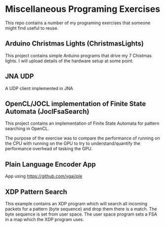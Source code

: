 # Miscellaneous Programing Exercises
This repo contains a number of my programing exercises that someone might find useful to reuse.

## Arduino Christmas Lights (ChristmasLights)
This project contains simple Arduino programs that drive my 7 Chistmas lights.  I will upload details of the hardware setup at some point.

## JNA UDP
A UDP client implemented in JNA

## OpenCL/JOCL implementation of Finite State Automata (JoclFsaSearch)
This project contains an implementation of Finite State Automata for pattern searching in OpenCL.

The purpose of the exercise was to compare the performance of running on the CPU with running on the GPU to try to understand/quantify the performance overhead of tasking the GPU.

## Plain Language Encoder App
App using https://github.com/vgaj/ple

## XDP Pattern Search
This example contains an XDP program which will search all incoming packets for a pattern (byte sequence) and drop them there is a match. The byte sequence is set from user space. The user space program sets a FSA in a map which the XDP program uses.
